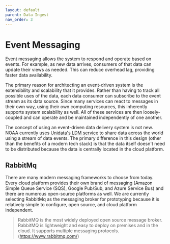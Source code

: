 ```yaml
---
layout: default
parent: Data Ingest
nav_order: 3
---
```


# Event Messaging

Event messaging allows the system to respond and operate based on events. For example, as new data arrives, consumers of that data can update their views as needed. This can reduce overhead lag, providing faster data availability.

The primary reason for architecting an event-driven system is the extensibility and scalability that it provides. Rather than having to track all possible uses of the data, each data consumer can subscribe to the event stream as its data source. Since many services can react to messages in their own way, using their own computing resources, this inherently supports system scalability as well. All of these services are then loosely-coupled and can operate and be maintained independently of one another.

The concept of using an event-driven data delivery system is not new. NOAA currently uses [Unidata's LDM service](https://www.unidata.ucar.edu/software/ldm/ldm-current/factsheet.html) to share data across the world using a stream of data events. The primary difference in this design (other than the benefits of a modern tech stack) is that the data itself doesn't need to be distributed because the data is centrally located in the cloud platform. 

## RabbitMq

There are many modern messaging frameworks to choose from today. Every cloud platform provides their own brand of messaging (Amazon Simple Queue Service (SQS), Google Pub/Sub, and Azure Service Bus) and there are numerous open-source platforms as well. We are currently selecting RabbitMq as the messaging broker for prototyping because it is relatively simple to configure, open source, and cloud platform independent.

> RabbitMQ is the most widely deployed open source message broker. RabbitMQ is lightweight and easy to deploy on premises and in the cloud. It supports multiple messaging protocols. (https://www.rabbitmq.com/)